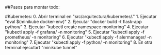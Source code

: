 ##Pasos para montar todo:

#Kubernetes:
    0. Abrir terminal en "src/arquitectura/kubernetes/."
    1. Ejecutar "eval $(minikube docker-env)"
    2. Ejecutar "docker build -t flask-app python/"
    3. Ejecutar "kubectl create namespace monitoring"
    4. Ejecutar "kubectl apply -f grafana/ -n monitoring"
    5. Ejecutar "kubectl apply -f prometheus/ -n monitoring"
    6. Ejecutar "kubectl apply -f alermanager/ -n monitoring"
    7. Ejecutar "kubectl apply -f python/ -n monitoring"
    8. En otra terminal ejecutart "minikube tunnel"

